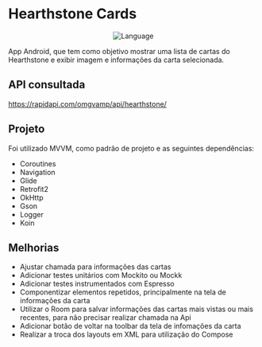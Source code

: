 # Hearthstone Cards

<p align="center">
 <img alt="Language" src="https://img.shields.io/static/v1?label=language&message=Kotlin&color=00FF7F&labelColor=000000">
</p>

App Android, que tem como objetivo mostrar uma lista de cartas do Hearthstone e exibir imagem e informações da carta selecionada.

## API consultada
https://rapidapi.com/omgvamp/api/hearthstone/

## Projeto

Foi utilizado MVVM, como padrão de projeto e as seguintes dependências:

- Coroutines
- Navigation
- Glide
- Retrofit2
- OkHttp
- Gson
- Logger
- Koin

## Melhorias

- Ajustar chamada para informações das cartas
- Adicionar testes unitários com Mockito ou Mockk
- Adicionar testes instrumentados com Espresso
- Componentizar elementos repetidos, principalmente na tela de informações da carta
- Utilizar o Room para salvar informações das cartas mais vistas ou mais recentes, para não precisar realizar chamada na Api
- Adicionar botão de voltar na toolbar da tela de infomações da carta
- Realizar a troca dos layouts em XML para utilização do Compose
